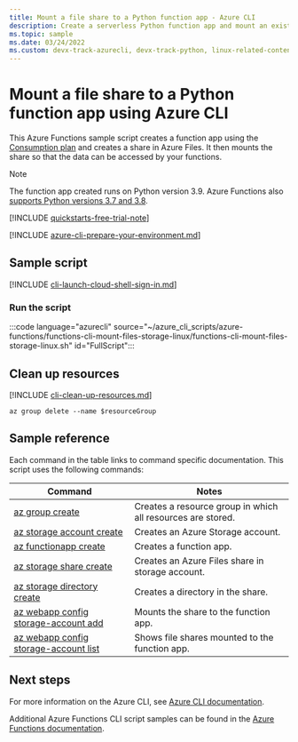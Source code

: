 ```yaml
---
title: Mount a file share to a Python function app - Azure CLI
description: Create a serverless Python function app and mount an existing file share using the Azure CLI.
ms.topic: sample
ms.date: 03/24/2022 
ms.custom: devx-track-azurecli, devx-track-python, linux-related-content
---
```


# Mount a file share to a Python function app using Azure CLI

This Azure Functions sample script creates a function app using the [Consumption plan](../consumption-plan.md) and creates a share in Azure Files. It then mounts the share so that the data can be accessed by your functions.  

>[!NOTE]
>The function app created runs on Python version 3.9. Azure Functions also [supports Python versions 3.7 and 3.8](../functions-reference-python.md#python-version).

[!INCLUDE [quickstarts-free-trial-note](../../../includes/quickstarts-free-trial-note.md)]

[!INCLUDE [azure-cli-prepare-your-environment.md](~/reusable-content/azure-cli/azure-cli-prepare-your-environment.md)]

## Sample script

[!INCLUDE [cli-launch-cloud-shell-sign-in.md](../../../includes/cli-launch-cloud-shell-sign-in.md)]

### Run the script

:::code language="azurecli" source="~/azure_cli_scripts/azure-functions/functions-cli-mount-files-storage-linux/functions-cli-mount-files-storage-linux.sh" id="FullScript":::

## Clean up resources

[!INCLUDE [cli-clean-up-resources.md](../../../includes/cli-clean-up-resources.md)]

```azurecli
az group delete --name $resourceGroup
```

## Sample reference

Each command in the table links to command specific documentation. This script uses the following commands:

| Command | Notes |
|---|---|
| [az group create](/cli/azure/group#az-group-create) | Creates a resource group in which all resources are stored. |
| [az storage account create](/cli/azure/storage/account#az-storage-account-create) | Creates an Azure Storage account. |
| [az functionapp create](/cli/azure/functionapp#az-functionapp-create) | Creates a function app. |
| [az storage share create](/cli/azure/storage/share#az-storage-share-create) | Creates an Azure Files share in storage account. | 
| [az storage directory create](/cli/azure/storage/directory#az-storage-directory-create) | Creates a directory in the share. |
| [az webapp config storage-account add](/cli/azure/webapp/config/storage-account#az-webapp-config-storage-account-add) | Mounts the share to the function app. |
| [az webapp config storage-account list](/cli/azure/webapp/config/storage-account#az-webapp-config-storage-account-list) | Shows file shares mounted to the function app. | 

## Next steps

For more information on the Azure CLI, see [Azure CLI documentation](/cli/azure).

Additional Azure Functions CLI script samples can be found in the [Azure Functions documentation](../functions-cli-samples.md).
